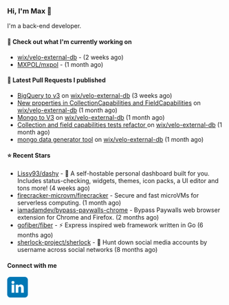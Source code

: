 ### Hi, I'm Max 👋

I'm a back-end developer.

#### 👷 Check out what I'm currently working on

- [wix/velo-external-db](https://github.com/wix/velo-external-db) -  (2 weeks ago)
- [MXPOL/mxpol](https://github.com/MXPOL/mxpol) -  (1 month ago)

#### 🔨 Latest Pull Requests I published

- [BigQuery to v3](https://github.com/wix/velo-external-db/pull/406) on [wix/velo-external-db](https://github.com/wix/velo-external-db) (3 weeks ago)
- [New properties in CollectionCapabilities and FieldCapabilities](https://github.com/wix/velo-external-db/pull/398) on [wix/velo-external-db](https://github.com/wix/velo-external-db) (1 month ago)
- [Mongo to V3](https://github.com/wix/velo-external-db/pull/397) on [wix/velo-external-db](https://github.com/wix/velo-external-db) (1 month ago)
- [Collection and field capabilities tests refactor ](https://github.com/wix/velo-external-db/pull/396) on [wix/velo-external-db](https://github.com/wix/velo-external-db) (1 month ago)
- [mongo data generator tool](https://github.com/wix/velo-external-db/pull/386) on [wix/velo-external-db](https://github.com/wix/velo-external-db) (1 month ago)

#### ⭐ Recent Stars

- [Lissy93/dashy](https://github.com/Lissy93/dashy) - 🚀 A self-hostable personal dashboard built for you. Includes status-checking, widgets, themes, icon packs, a UI editor and tons more! (4 weeks ago)
- [firecracker-microvm/firecracker](https://github.com/firecracker-microvm/firecracker) - Secure and fast microVMs for serverless computing. (1 month ago)
- [iamadamdev/bypass-paywalls-chrome](https://github.com/iamadamdev/bypass-paywalls-chrome) - Bypass Paywalls web browser extension for Chrome and Firefox. (2 months ago)
- [gofiber/fiber](https://github.com/gofiber/fiber) - ⚡️ Express inspired web framework written in Go (6 months ago)
- [sherlock-project/sherlock](https://github.com/sherlock-project/sherlock) - 🔎 Hunt down social media accounts by username across social networks (8 months ago)

#### Connect with me

[<img align="left" alt="LinkedIn" width="48px"  src="icons/linkedin.svg" />][linkedin]

[linkedin]: https://www.linkedin.com/in/max-polski/
